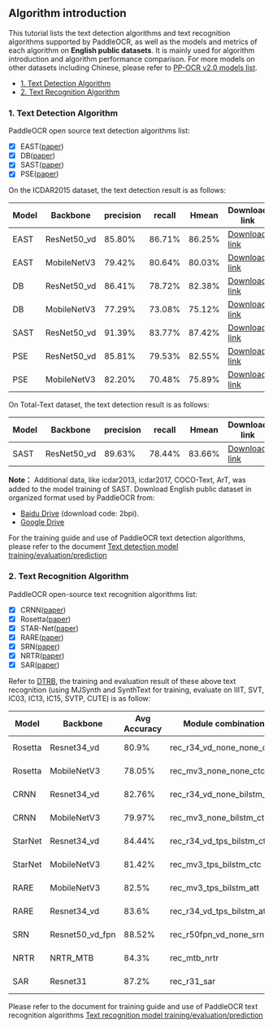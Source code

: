 <a name="Algorithm_introduction"></a>
## Algorithm introduction

This tutorial lists the text detection algorithms and text recognition algorithms supported by PaddleOCR, as well as the models and metrics of each algorithm on **English public datasets**. It is mainly used for algorithm introduction and algorithm performance comparison. For more models on other datasets including Chinese, please refer to [PP-OCR v2.0 models list](./models_list_en.md).


- [1. Text Detection Algorithm](#TEXTDETECTIONALGORITHM)
- [2. Text Recognition Algorithm](#TEXTRECOGNITIONALGORITHM)

<a name="TEXTDETECTIONALGORITHM"></a>
### 1. Text Detection Algorithm

PaddleOCR open source text detection algorithms list:
- [x]  EAST([paper](https://arxiv.org/abs/1704.03155))
- [x]  DB([paper](https://arxiv.org/abs/1911.08947))
- [x]  SAST([paper](https://arxiv.org/abs/1908.05498))
- [x]  PSE([paper](https://arxiv.org/abs/1903.12473v2))

On the ICDAR2015 dataset, the text detection result is as follows:

|Model|Backbone|precision|recall|Hmean|Download link|
| --- | --- | --- | --- | --- | --- |
|EAST|ResNet50_vd|85.80%|86.71%|86.25%|[Download link](https://paddleocr.bj.bcebos.com/dygraph_v2.0/en/det_r50_vd_east_v2.0_train.tar)|
|EAST|MobileNetV3|79.42%|80.64%|80.03%|[Download link](https://paddleocr.bj.bcebos.com/dygraph_v2.0/en/det_mv3_east_v2.0_train.tar)|
|DB|ResNet50_vd|86.41%|78.72%|82.38%|[Download link](https://paddleocr.bj.bcebos.com/dygraph_v2.0/en/det_r50_vd_db_v2.0_train.tar)|
|DB|MobileNetV3|77.29%|73.08%|75.12%|[Download link](https://paddleocr.bj.bcebos.com/dygraph_v2.0/en/det_mv3_db_v2.0_train.tar)|
|SAST|ResNet50_vd|91.39%|83.77%|87.42%|[Download link](https://paddleocr.bj.bcebos.com/dygraph_v2.0/en/det_r50_vd_sast_icdar15_v2.0_train.tar)|
|PSE|ResNet50_vd|85.81%|79.53%|82.55%|[Download link](https://paddleocr.bj.bcebos.com/dygraph_v2.1/en_det/det_r50_vd_pse_v2.0_train.tar)|
|PSE|MobileNetV3|82.20%|70.48%|75.89%|[Download link](https://paddleocr.bj.bcebos.com/dygraph_v2.1/en_det/det_mv3_pse_v2.0_train.tar)|

On Total-Text dataset, the text detection result is as follows:

|Model|Backbone|precision|recall|Hmean|Download link|
| --- | --- | --- | --- | --- | --- |
|SAST|ResNet50_vd|89.63%|78.44%|83.66%|[Download link](https://paddleocr.bj.bcebos.com/dygraph_v2.0/en/det_r50_vd_sast_totaltext_v2.0_train.tar)|

**Note：** Additional data, like icdar2013, icdar2017, COCO-Text, ArT, was added to the model training of SAST. Download English public dataset in organized format used by PaddleOCR from:
* [Baidu Drive](https://pan.baidu.com/s/12cPnZcVuV1zn5DOd4mqjVw) (download code: 2bpi).
* [Google Drive](https://drive.google.com/drive/folders/1ll2-XEVyCQLpJjawLDiRlvo_i4BqHCJe?usp=sharing)

For the training guide and use of PaddleOCR text detection algorithms, please refer to the document [Text detection model training/evaluation/prediction](./detection_en.md)

<a name="TEXTRECOGNITIONALGORITHM"></a>
### 2. Text Recognition Algorithm

PaddleOCR open-source text recognition algorithms list:
- [x]  CRNN([paper](https://arxiv.org/abs/1507.05717))
- [x]  Rosetta([paper](https://arxiv.org/abs/1910.05085))
- [x]  STAR-Net([paper](http://www.bmva.org/bmvc/2016/papers/paper043/index.html))
- [x]  RARE([paper](https://arxiv.org/abs/1603.03915v1))
- [x]  SRN([paper](https://arxiv.org/abs/2003.12294))
- [x]  NRTR([paper](https://arxiv.org/abs/1806.00926v2))
- [x]  SAR([paper](https://arxiv.org/abs/1811.00751v2))

Refer to [DTRB](https://arxiv.org/abs/1904.01906), the training and evaluation result of these above text recognition (using MJSynth and SynthText for training, evaluate on IIIT, SVT, IC03, IC13, IC15, SVTP, CUTE) is as follow:

|Model|Backbone|Avg Accuracy|Module combination|Download link|
|---|---|---|---|---|
|Rosetta|Resnet34_vd|80.9%|rec_r34_vd_none_none_ctc|[Download link](https://paddleocr.bj.bcebos.com/dygraph_v2.0/en/rec_r34_vd_none_none_ctc_v2.0_train.tar)|
|Rosetta|MobileNetV3|78.05%|rec_mv3_none_none_ctc|[Download link](https://paddleocr.bj.bcebos.com/dygraph_v2.0/en/rec_mv3_none_none_ctc_v2.0_train.tar)|
|CRNN|Resnet34_vd|82.76%|rec_r34_vd_none_bilstm_ctc|[Download link](https://paddleocr.bj.bcebos.com/dygraph_v2.0/en/rec_r34_vd_none_bilstm_ctc_v2.0_train.tar)|
|CRNN|MobileNetV3|79.97%|rec_mv3_none_bilstm_ctc|[Download link](https://paddleocr.bj.bcebos.com/dygraph_v2.0/en/rec_mv3_none_bilstm_ctc_v2.0_train.tar)|
|StarNet|Resnet34_vd|84.44%|rec_r34_vd_tps_bilstm_ctc|[Download link](https://paddleocr.bj.bcebos.com/dygraph_v2.0/en/rec_r34_vd_tps_bilstm_ctc_v2.0_train.tar)|
|StarNet|MobileNetV3|81.42%|rec_mv3_tps_bilstm_ctc|[Download link](https://paddleocr.bj.bcebos.com/dygraph_v2.0/en/rec_mv3_tps_bilstm_ctc_v2.0_train.tar)|
|RARE|MobileNetV3|82.5%|rec_mv3_tps_bilstm_att |[Download link](https://paddleocr.bj.bcebos.com/dygraph_v2.0/en/rec_mv3_tps_bilstm_att_v2.0_train.tar)|
|RARE|Resnet34_vd|83.6%|rec_r34_vd_tps_bilstm_att |[Download link](https://paddleocr.bj.bcebos.com/dygraph_v2.0/en/rec_r34_vd_tps_bilstm_att_v2.0_train.tar)|
|SRN|Resnet50_vd_fpn| 88.52% | rec_r50fpn_vd_none_srn |[Download link](https://paddleocr.bj.bcebos.com/dygraph_v2.0/en/rec_r50_vd_srn_train.tar)|
|NRTR|NRTR_MTB| 84.3% | rec_mtb_nrtr | [Download link](https://paddleocr.bj.bcebos.com/dygraph_v2.0/en/rec_mtb_nrtr_train.tar) |
|SAR|Resnet31| 87.2% | rec_r31_sar | [Download link](https://paddleocr.bj.bcebos.com/dygraph_v2.1/rec/rec_r31_sar_train.tar) |

Please refer to the document for training guide and use of PaddleOCR text recognition algorithms [Text recognition model training/evaluation/prediction](./recognition_en.md)
